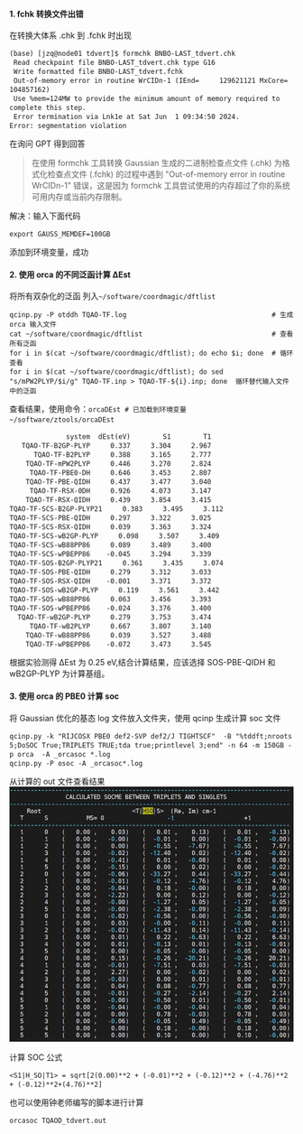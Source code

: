 
#### 1. fchk 转换文件出错

在转换大体系 .chk 到 .fchk 时出现

```
(base) [jzq@node01 tdvert]$ formchk BNBO-LAST_tdvert.chk
 Read checkpoint file BNBO-LAST_tdvert.chk type G16
 Write formatted file BNBO-LAST_tdvert.fchk
 Out-of-memory error in routine WrCIDn-1 (IEnd=     129621121 MxCore=     104857162)
 Use %mem=124MW to provide the minimum amount of memory required to complete this step.
 Error termination via Lnk1e at Sat Jun  1 09:34:50 2024.
Error: segmentation violation
```
在询问 GPT 得到回答

> 在使用 formchk 工具转换 Gaussian 生成的二进制检查点文件 (.chk) 为格式化检查点文件 (.fchk) 的过程中遇到 "Out-of-memory error in routine WrCIDn-1" 错误，这是因为 formchk 工具尝试使用的内存超过了你的系统可用内存或当前内存限制。

解决：输入下面代码
```
export GAUSS_MEMDEF=100GB
```
添加到环境变量，成功

#### 2. 使用 orca 的不同泛函计算 ΔEst

将所有双杂化的泛函 列入`~/software/coordmagic/dftlist`
```
qcinp.py -P otddh TQAO-TF.log                                    # 生成 orca 输入文件        
cat ~/software/coordmagic/dftlist                                # 查看所有泛函
for i in $(cat ~/software/coordmagic/dftlist); do echo $i; done  # 循环查看
for i in $(cat ~/software/coordmagic/dftlist); do sed "s/mPW2PLYP/$i/g" TQAO-TF.inp > TQAO-TF-${i}.inp; done  循环替代输入文件中的泛函
```

查看结果，使用命令：`orcaDEst # 已加载到环境变量 ~/software/ztools/orcaDEst`

```
              system  dEst(eV)        S1        T1
   TQAO-TF-B2GP-PLYP     0.337     3.304     2.967
      TQAO-TF-B2PLYP     0.388     3.165     2.777
    TQAO-TF-mPW2PLYP     0.446     3.270     2.824
     TQAO-TF-PBE0-DH     0.646     3.453     2.807
    TQAO-TF-PBE-QIDH     0.437     3.477     3.040
     TQAO-TF-RSX-0DH     0.926     4.073     3.147
    TQAO-TF-RSX-QIDH     0.439     3.854     3.415
TQAO-TF-SCS-B2GP-PLYP21     0.383     3.495     3.112
TQAO-TF-SCS-PBE-QIDH     0.297     3.322     3.025
TQAO-TF-SCS-RSX-QIDH     0.039     3.363     3.324
TQAO-TF-SCS-wB2GP-PLYP     0.098     3.507     3.409
TQAO-TF-SCS-wB88PP86     0.089     3.489     3.400
TQAO-TF-SCS-wPBEPP86    -0.045     3.294     3.339
TQAO-TF-SOS-B2GP-PLYP21     0.361     3.435     3.074
TQAO-TF-SOS-PBE-QIDH     0.279     3.312     3.033
TQAO-TF-SOS-RSX-QIDH    -0.001     3.371     3.372
TQAO-TF-SOS-wB2GP-PLYP     0.119     3.561     3.442
TQAO-TF-SOS-wB88PP86     0.063     3.456     3.393
TQAO-TF-SOS-wPBEPP86    -0.024     3.376     3.400
  TQAO-TF-wB2GP-PLYP     0.279     3.753     3.474
     TQAO-TF-wB2PLYP     0.667     3.807     3.140
    TQAO-TF-wB88PP86     0.039     3.527     3.488
    TQAO-TF-wPBEPP86    -0.072     3.473     3.545
```
根据实验测得 ΔEst 为 0.25 eV,结合计算结果，应该选择 SOS-PBE-QIDH 和 wB2GP-PLYP 为计算基组。


#### 3. 使用 orca 的 PBE0 计算 soc

将 Gaussian 优化的基态 log 文件放入文件夹，使用 qcinp 生成计算 soc 文件
```
qcinp.py -k "RIJCOSX PBE0 def2-SVP def2/J TIGHTSCF"  -B "%tddft;nroots 5;DoSOC True;TRIPLETS TRUE;tda true;printlevel 3;end" -n 64 -m 150GB -p orca  -A _orcasoc *.log
qcinp.py -P osoc -A _orcasoc*.log
```
从计算的 out 文件查看结果
![输入图片说明](img/%E5%BE%AE%E4%BF%A1%E6%88%AA%E5%9B%BE_20240601184538.jpg)

计算 SOC 公式
```
<S1|H_SO|T1> = sqrt[2(0.00)**2 + (-0.01)**2 + (-0.12)**2 + (-4.76)**2 + (-0.12)**2+(4.76)**2]
```
也可以使用钟老师编写的脚本进行计算

```
orcasoc TQAOD_tdvert.out
```



